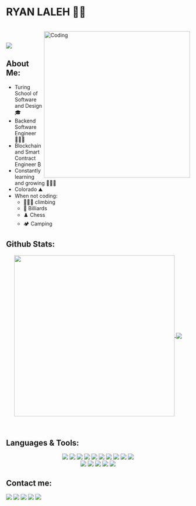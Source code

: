 # **RYAN LALEH 👋🏽**

</br>
<img align="right" alt="Coding" width="400" src="https://media.giphy.com/media/du3J3cXyzhj75IOgvA/giphy.gif">
</br>

[<img src="https://img.shields.io/badge/My-Resume-informational?style=for-the-badge&labelColor=black&logoColor=d14836&logo=&color=blue"/>][resume]

## **About Me:**

- Turing School of Software and Design 🎓
- Backend Software Engineer 🧑🏽‍💻
- Blockchain and Smart Contract Engineer ₿
- Constantly learning and growing 🧑🏽‍🎓
- Colorado ⛰️
- When not coding:
   - 🧗🏽‍♂️ climbing
   - 🎱 Billiards
   - ♟️ Chess
   - 🏕️ Camping<br>

## **Github Stats:**

<p align="center">
<a href="https://github.com/RyN21">
<img width="440" align="center" src="https://github-readme-stats.vercel.app/api?username=RyN21&show_icons=true&include_all_commits=true&theme=tokyonight&count_private=true">
</a>
<a href="https://github.com/RyN21/github-readme-stats">
<img align="center" src="https://github-readme-stats.anuraghazra1.vercel.app/api/top-langs/?username=RyN21&layout=compact&theme=tokyonight" />
</a>
</p>
</br>

## **Languages & Tools**:
<p align="center">
  <img src="https://img.shields.io/badge/ruby%20-%2320232a.svg?&style=for-the-badge&logo=ruby&logoColor=red" />
  <img src="https://img.shields.io/badge/elixir%20-%2320232a.svg?&style=for-the-badge&logo=elixir&logoColor=B251F3" />
  <img src="https://img.shields.io/badge/javascript%20-%2320232a.svg?&style=for-the-badge&logo=javascript&logoColor=yellow" />
  <img src="https://img.shields.io/badge/postgresql%20-%2320232a.svg?&style=for-the-badge&logo=postgresql&logoColor=blue" />
  <img src="https://img.shields.io/badge/SQL%20-%2320232a.svg?&style=for-the-badge&logo=SQL&logoColor=blue" />
  <img src="https://img.shields.io/badge/ActiveRecord%20-%2320232a.svg?&style=for-the-badge&logo=ActiveRecord&logoColor=blue" />
  <img src="https://img.shields.io/badge/graphql%20-%2320232a.svg?&style=for-the-badge&logo=graphql&logoColor=F642F6" />
  <img src="https://img.shields.io/badge/solidity%20-%2320232a.svg?&style=for-the-badge&logo=solidity&logoColor=white" />
  <img src="https://img.shields.io/badge/html5%20-%2320232a.svg?&style=for-the-badge&logo=html5&logoColor=red" />
  <img src="https://img.shields.io/badge/css3%20-%2320232a.svg?&style=for-the-badge&logo=css3&logoColor=blue" /><br>
  <img src="https://img.shields.io/badge/git%20-%2320232a.svg?&style=for-the-badge&logo=git&logoColor=F55229" />
  <img src="https://img.shields.io/badge/atom%20-%2320232a.svg?&style=for-the-badge&logo=atom&logoColor=37F383" />
  <img src="https://img.shields.io/badge/travisci%20-%2320232a.svg?&style=for-the-badge&logo=travis&logoColor=white"/>
  <img src="https://img.shields.io/badge/circle%20-%2320232a.svg?&style=for-the-badge&logo=circleci&logoColor=%0FD089" />
  <img src="https://img.shields.io/badge/heroku%20-%2320232a.svg?&style=for-the-badge&logo=heroku&logoColor=B251F3" />
</p>

## **Contact me:** ️

[<img src="https://img.shields.io/badge/RyN21-informational?style=for-the-badge&labelColor=black&logo=github&color=7d88e6"/>][github]
[<img src="https://img.shields.io/badge/ryan--laleh-informational?style=for-the-badge&labelColor=black&logo=linkedin&logoColor=0077b5&&color=0077b5"/>][linkedin]
[<img src="https://img.shields.io/badge/laleh21@yahoo.com-informational?style=for-the-badge&labelColor=black&logoColor=d14836&logo=yahoo!&color=d14836"/>][yahoo]
[<img src="https://img.shields.io/badge/ryan--laleh-informational?style=for-the-badge&labelColor=black&logo=stackoverflow&logoColor=fe7a16&color=fe7a16"/>][stackoverflow]
[<img src="https://img.shields.io/badge/@RyanLaleh-informational?style=for-the-badge&labelColor=black&logo=twitter&logoColor=#1DA1F2&color=1da1f2"/>][twitter]



<!-- Links of Definitions -->

[linkedin]: https://www.linkedin.com/in/ryan-laleh-0a81511a7/
[stackoverflow]: https://stackoverflow.com/users/14820781/ryn21
[github]: https://github.com/RyN21
[yahoo]: mailto:laleh21@yahoo.com "Lets connect through email"
[twitter]: https://twitter.com/RyanLaleh
[Resume]: https://www.canva.com/design/DAENBkVEkSQ/FjAUAvBtF5dblgO80lr1sA/view?utm_content=DAENBkVEkSQ&utm_campaign=designshare&utm_medium=link&utm_source=sharebutton
